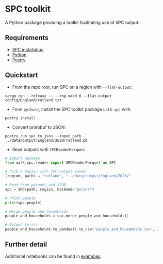 # SPC toolkit

A Python package providing a toolkit facilitating use of SPC output.

## Requirements
- [SPC installation](https://alan-turing-institute.github.io/uatk-spc/using_installation.html)
- [Python](https://www.python.org/)
- [Poetry](https://python-poetry.org/)

## Quickstart

- From the repo root, run SPC on a region with `--flat-output`:
```
cargo run --release -- --rng-seed 0 --flat-output config/England/rutland.txt
```
- From `python/`, install the SPC toolkit package `uatk-spc` with:
```
poetry install
```
- Convert protobuf to JSON:
```
poetry run spc_to_json --input_path ../data/output/England/2020/rutland.pb
```
- Read outputs with `SPCReaderParquet`:
```python
# Import package
from uatk_spc.reader import SPCReaderParquet as SPC

# Pick a region with SPC output saved
(region, path) = "rutland", "../data/output/England/2020/"

# Read from parquet and JSON
spc = SPC(path, region, backend="polars")

# Print people
print(spc.people)

# Merge people and households
people_and_households = spc.merge_people_and_households()

# Output to csv
people_and_households.to_pandas().to_csv("people_and_households.csv", index=None)
```

## Further detail
Additional notebooks can be found in [examples](./examples/).
